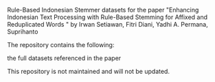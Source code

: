 Rule-Based Indonesian Stemmer
datasets for the paper "Enhancing Indonesian Text Processing with Rule-Based Stemming for Affixed and Reduplicated Words " by Irwan Setiawan, Fitri Diani, Yadhi A. Permana, Suprihanto

The repository contains the following:

the full datasets referenced in the paper

This repository is not maintained and will not be updated.

